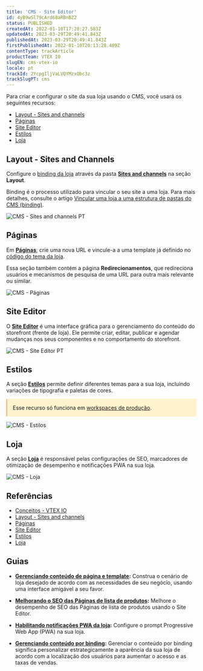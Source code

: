```yaml
---
title: 'CMS - Site Editor'
id: 4yB9wSl79cArd68aRBnBZ2
status: PUBLISHED
createdAt: 2022-01-10T17:28:27.583Z
updatedAt: 2023-03-29T20:49:41.843Z
publishedAt: 2023-03-29T20:49:41.843Z
firstPublishedAt: 2022-01-10T20:13:28.409Z
contentType: trackArticle
productTeam: VTEX IO
slugEN: cms-vtex-io
locale: pt
trackId: 2YcpgIljVaLVQYMzxQbc3z
trackSlugPT: cms
---
```


Para criar e configurar o site da sua loja usando o CMS, você usará os seguintes recursos: 
- [Layout - Sites and channels](#layout-sites-and-channels)
- [Páginas](#paginas)
- [Site Editor](#site-editor)
- [Estilos](#estilos) 
- [Loja](#loja)

## Layout - Sites and Channels

Configure o [binding da loja](https://help.vtex.com/en/tutorial/what-is-cms-layout--EmO8u2WBj2W4MUQCS8262#binding) através da pasta **[Sites and channels](https://help.vtex.com/pt/tutorial/what-is-cms-layout--EmO8u2WBj2W4MUQCS8262?&utm_source=autocomplete#sites-and-channels)** na seção **Layout**.

Binding é o processo utilizado para vincular o seu site a uma loja. Para mais detalhes, consulte o artigo [Vincular uma loja a uma estrutura de pastas do CMS (binding)](https://help.vtex.com/en/tutorial/vincular-um-account-name-a-um-website-binding).

![CMS - Sites and channels PT](https://images.ctfassets.net/alneenqid6w5/4mXskFs41ULqUjO0naKtPd/0c3d2414ac7931cc88b8e11264927765/cms-sites-and-channels-pt.png)

## Páginas
Em **[Páginas](https://help.vtex.com/pt/tutorial/paginas-visao-geral--5iBUUJbK5NqG6OxlDrGNzc)**, crie uma nova URL e vincule-a a uma template já definido no [código do tema da loja](https://developers.vtex.com/vtex-developer-docs/docs/vtex-io-documentation-4-configuringtemplates).

Essa seção também contém a página **Redirecionamentos**, que redireciona usuários e mecanismos de pesquisa de uma URL para outra mais relevante ou similar. 

![CMS - Páginas](//images.ctfassets.net/alneenqid6w5/3f6BEwp3ifvCYNFpwMQjNn/43932eacc38cd05af0f1a913cd2eb488/cms-pages-pt.png)

## Site Editor
O **[Site Editor](https://help.vtex.com/pt/tutorial/site-editor-overview--299Dbeb9mFczUTyNQ9xPe1)** é uma interface gráfica para o gerenciamento do conteúdo do storefront (frente de loja). Ele permite criar, editar, publicar e agendar mudanças nos seus componentes e no comportamento do storefront.

![CMS - Site Editor PT](//images.ctfassets.net/alneenqid6w5/5mh4dQ3fdbM4wTDcdx6Cb/4258f07e4ba21f1d2c0ade81579207e1/cms-siteeditor-pt.png)

## Estilos

A seção **[Estilos](https://help.vtex.com/pt/tutorial/styles-overview--v0Db5ohEKSFIkTzSwCjVi?&utm_source=autocomplete)** permite definir diferentes temas para a sua loja, incluindo variações de tipografia e paletas de cores. 

<div style="background-color:#FFF3CD; border-left: 2px solid #F0AD4E; border-top-left-radius: 2px; border-bottom-left-radius: 2px; padding: 15px">
  Esse recurso só funciona em <a href="https://developers.vtex.com/vtex-developer-docs/docs/vtex-io-documentation-creating-a-production-workspace">workspaces de produção</a>.
</div>

![CMS - Estilos](//images.ctfassets.net/alneenqid6w5/6oMURjcDdxF2DCR1x59rR6/a58296966e9b912d16546bbd232d0800/cms-styles-pt.png)

## Loja
A seção **[Loja](https://help.vtex.com/pt/tutorial/cms-loja-visao-geral--3Eat287G6wUi6Mly5rW5Fs)** é responsável pelas configurações de SEO, marcadores de otimização de desempenho e notificações PWA na sua loja.

![CMS - Loja](//images.ctfassets.net/alneenqid6w5/6hUAHs42TAVSzXp5KgT34f/f5c8cf60d396197462842c2152d70e3b/cms-store-pt.png)

## Referências
- [Conceitos - VTEX IO](https://help.vtex.com/pt/tracks/cms--2YcpgIljVaLVQYMzxQbc3z/6loFGF4nXvgIVIzsyyJA5c#concepts)
- [Layout - Sites and channels](https://help.vtex.com/pt/tutorial/what-is-cms-layout--EmO8u2WBj2W4MUQCS8262?&utm_source=autocomplete#sites-and-channels)
- [Páginas](https://help.vtex.com/pt/tutorial/paginas-visao-geral--5iBUUJbK5NqG6OxlDrGNzc)
- [Site Editor](https://help.vtex.com/pt/tutorial/site-editor-visao-geral--299Dbeb9mFczUTyNQ9xPe1)
- [Estilos](https://help.vtex.com/pt/tutorial/styles-overview--v0Db5ohEKSFIkTzSwCjVi?&utm_source=autocomplete)
- [Loja](https://help.vtex.com/pt/tutorial/cms-loja-visao-geral--3Eat287G6wUi6Mly5rW5Fs)

## Guias
- **[Gerenciando conteúdo de página e template](https://help.vtex.com/pt/tutorial/gerenciando-conteudo-de-pagina-e-template--3tMbx6HXy4Fy5r9EhboG37):** Construa o cenário de loja desejado de acordo com as necessidades de seu negócio, usando uma interface amigável a seu favor.

- **[Melhorando o SEO das Páginas de lista de produtos](https://help.vtex.com/pt/tutorial/melhorando-o-seo-das-paginas-de-lista-de-produtos--UrQtlKAMuSaLBP5wG9ftG):** Melhore o desempenho de SEO das Páginas de lista de produtos usando o Site Editor.

- **[Habilitando notificações PWA da loja](https://help.vtex.com/pt/tutorial/habilitando-notificacoes-pwa-da-loja--1be3ZPhbsgZSbE7h5H46pG):** Configure o prompt Progressive Web App (PWA) na sua loja.

- **[Gerenciando conteúdo por binding](https://help.vtex.com/pt/tutorial/gerenciando-conteudo-por-binding--5CZjZPMqi0ZNpuqzF6AUOn):** Gerenciar o conteúdo por binding significa personalizar estrategicamente a aparência da sua loja de acordo com a localização dos usuários para aumentar o acesso e as taxas de vendas.
